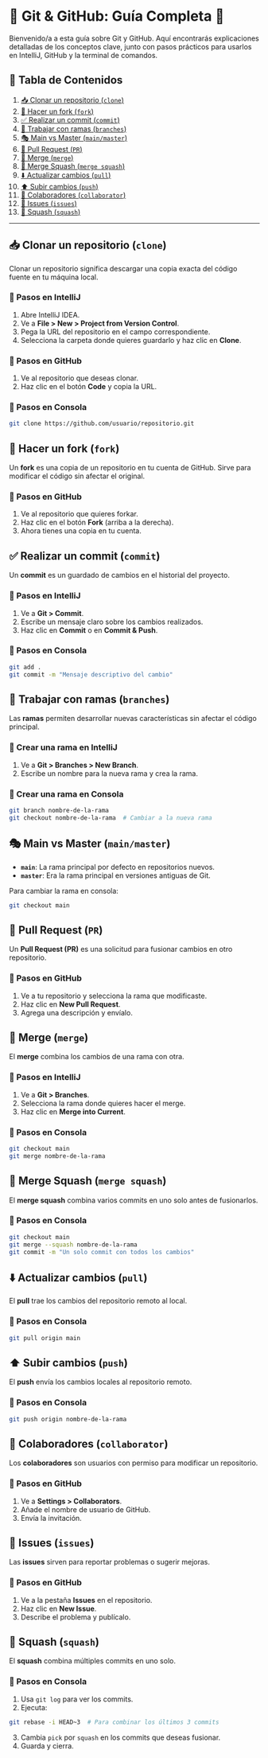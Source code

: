 # 📌 Git & GitHub: Guía Completa 🚀  

Bienvenido/a a esta guía sobre Git y GitHub. Aquí encontrarás explicaciones detalladas de los conceptos clave, junto con pasos prácticos para usarlos en IntelliJ, GitHub y la terminal de comandos.  

## 📖 Tabla de Contenidos  
1. [📥 Clonar un repositorio (`clone`)](#-clonar-un-repositorio-clone)  
2. [🍴 Hacer un fork (`fork`)](#-hacer-un-fork-fork)  
3. [✅ Realizar un commit (`commit`)](#-realizar-un-commit-commit)  
4. [🌿 Trabajar con ramas (`branches`)](#-trabajar-con-ramas-branches)  
5. [🎭 Main vs Master (`main/master`)](#-main-vs-master-mainmaster)  
6. [📩 Pull Request (`PR`)](#-pull-request-pr)  
7. [🔀 Merge (`merge`)](#-merge-merge)  
8. [🔄 Merge Squash (`merge squash`)](#-merge-squash-merge-squash)  
9. [⬇️ Actualizar cambios (`pull`)](#-actualizar-cambios-pull)  
10. [⬆️ Subir cambios (`push`)](#-subir-cambios-push)  
11. [🤝 Colaboradores (`collaborator`)](#-colaboradores-collaborator)  
12. [🐞 Issues (`issues`)](#-issues-issues)  
13. [🔨 Squash (`squash`)](#-squash-squash)  

---

## 📥 Clonar un repositorio (`clone`)  

Clonar un repositorio significa descargar una copia exacta del código fuente en tu máquina local.  

### 🔹 Pasos en **IntelliJ**  
1. Abre IntelliJ IDEA.  
2. Ve a **File > New > Project from Version Control**.  
3. Pega la URL del repositorio en el campo correspondiente.  
4. Selecciona la carpeta donde quieres guardarlo y haz clic en **Clone**.  

### 🔹 Pasos en **GitHub**  
1. Ve al repositorio que deseas clonar.  
2. Haz clic en el botón **Code** y copia la URL.  

### 🔹 Pasos en **Consola**  
```bash
git clone https://github.com/usuario/repositorio.git
```


## 🍴 Hacer un fork (`fork`)  

Un **fork** es una copia de un repositorio en tu cuenta de GitHub. Sirve para modificar el código sin afectar el original.  

### 🔹 Pasos en **GitHub**  
1. Ve al repositorio que quieres forkar.  
2. Haz clic en el botón **Fork** (arriba a la derecha).  
3. Ahora tienes una copia en tu cuenta.  


## ✅ Realizar un commit (`commit`)  

Un **commit** es un guardado de cambios en el historial del proyecto.  

### 🔹 Pasos en **IntelliJ**  
1. Ve a **Git > Commit**.  
2. Escribe un mensaje claro sobre los cambios realizados.  
3. Haz clic en **Commit** o en **Commit & Push**.  

### 🔹 Pasos en **Consola**  
```bash
git add .
git commit -m "Mensaje descriptivo del cambio"
```


## 🌿 Trabajar con ramas (`branches`)  

Las **ramas** permiten desarrollar nuevas características sin afectar el código principal.  

### 🔹 Crear una rama en **IntelliJ**  
1. Ve a **Git > Branches > New Branch**.  
2. Escribe un nombre para la nueva rama y crea la rama.  

### 🔹 Crear una rama en **Consola**  
```bash
git branch nombre-de-la-rama
git checkout nombre-de-la-rama  # Cambiar a la nueva rama
```


## 🎭 Main vs Master (`main/master`)  

- **`main`**: La rama principal por defecto en repositorios nuevos.  
- **`master`**: Era la rama principal en versiones antiguas de Git.  

Para cambiar la rama en consola:  
```bash
git checkout main
```


## 📩 Pull Request (`PR`)  

Un **Pull Request (PR)** es una solicitud para fusionar cambios en otro repositorio.  

### 🔹 Pasos en **GitHub**  
1. Ve a tu repositorio y selecciona la rama que modificaste.  
2. Haz clic en **New Pull Request**.  
3. Agrega una descripción y envíalo.  


## 🔀 Merge (`merge`)  

El **merge** combina los cambios de una rama con otra.  

### 🔹 Pasos en **IntelliJ**  
1. Ve a **Git > Branches**.  
2. Selecciona la rama donde quieres hacer el merge.  
3. Haz clic en **Merge into Current**.  

### 🔹 Pasos en **Consola**  
```bash
git checkout main
git merge nombre-de-la-rama
```


## 🔄 Merge Squash (`merge squash`)  

El **merge squash** combina varios commits en uno solo antes de fusionarlos.  

### 🔹 Pasos en **Consola**  
```bash
git checkout main
git merge --squash nombre-de-la-rama
git commit -m "Un solo commit con todos los cambios"
```


## ⬇️ Actualizar cambios (`pull`)  

El **pull** trae los cambios del repositorio remoto al local.  

### 🔹 Pasos en **Consola**  
```bash
git pull origin main
```


## ⬆️ Subir cambios (`push`)  

El **push** envía los cambios locales al repositorio remoto.  

### 🔹 Pasos en **Consola**  
```bash
git push origin nombre-de-la-rama
```


## 🤝 Colaboradores (`collaborator`)  

Los **colaboradores** son usuarios con permiso para modificar un repositorio.  

### 🔹 Pasos en **GitHub**  
1. Ve a **Settings > Collaborators**.  
2. Añade el nombre de usuario de GitHub.  
3. Envía la invitación.  


## 🐞 Issues (`issues`)  

Las **issues** sirven para reportar problemas o sugerir mejoras.  

### 🔹 Pasos en **GitHub**  
1. Ve a la pestaña **Issues** en el repositorio.  
2. Haz clic en **New Issue**.  
3. Describe el problema y publícalo.  



## 🔨 Squash (`squash`)  

El **squash** combina múltiples commits en uno solo.  

### 🔹 Pasos en **Consola**  
1. Usa `git log` para ver los commits.  
2. Ejecuta:  
```bash
git rebase -i HEAD~3  # Para combinar los últimos 3 commits
```
3. Cambia `pick` por `squash` en los commits que deseas fusionar.  
4. Guarda y cierra.  

